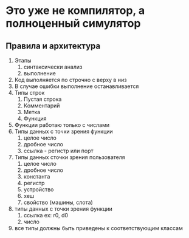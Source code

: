 # Это уже не компилятор, а полноценный симулятор 

## Правила и архитектура 

1) Этапы
   1) синтаксически анализ
   2) выполнение
2) Код выполняется по строчно с верху в низ
3) В случае ошибки выполнение останавливается
4) Типы строк
   1) Пустая строка
   2) Комментарий
   3) Метка
   4) Функция
5) Функции работаю только с числами
6) Типы данных с точки зрения функции
   1) целое число
   2) дробное число
   3) ссылка - регистр или порт
7) Типы данных сточки зрения пользователя
   1) целое число
   2) дробное число
   3) константа
   4) регистр
   5) устройство
   6) хеш
   7) свойство (машины, слота)
8) типы данных с точки зрения функции
   1) ссылка ex: r0, d0
   2) число
9) все типы должны быть приведены к соответствующим классам
